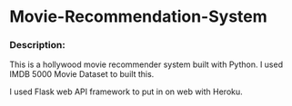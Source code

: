 # Movie-Recommendation-System

### Description:
This is a hollywood movie recommender system built with Python. I used IMDB 5000 Movie Dataset to built this.




I used Flask web API framework to put in on web with Heroku.


